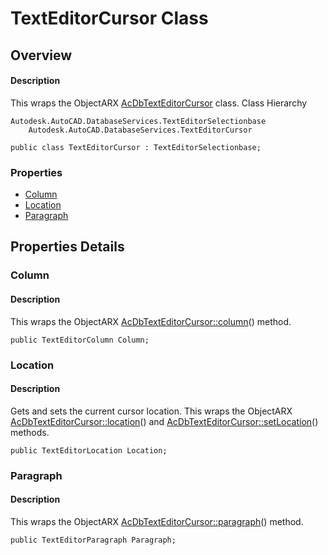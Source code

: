# TextEditorCursor Class

## Overview

#### Description
This wraps the ObjectARX [AcDbTextEditorCursor](AcDbTextEditorCursor.md) class.
Class Hierarchy
```text
Autodesk.AutoCAD.DatabaseServices.TextEditorSelectionbase
    Autodesk.AutoCAD.DatabaseServices.TextEditorCursor
```

```text
public class TextEditorCursor : TextEditorSelectionbase;
```

### Properties

- [Column](#column)
- [Location](#location)
- [Paragraph](#paragraph)


## Properties Details

### Column

#### Description
This wraps the ObjectARX [AcDbTextEditorCursor::column](AcDbTextEditorCursor__column.md)() method.
```text
public TextEditorColumn Column;
```

### Location

#### Description
Gets and sets the current cursor location. 
This wraps the ObjectARX [AcDbTextEditorCursor::location](AcDbTextEditorCursor__location@const.md)() and [AcDbTextEditorCursor::setLocation](AcDbTextEditorCursor__setLocation@AcDbTextEditorLocation_.md)() methods.
```text
public TextEditorLocation Location;
```

### Paragraph

#### Description
This wraps the ObjectARX [AcDbTextEditorCursor::paragraph](AcDbTextEditorCursor__paragraph.md)() method.
```text
public TextEditorParagraph Paragraph;
```
